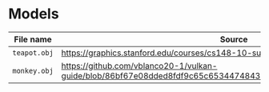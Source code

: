 # Models

| File name    | Source                                                                                                               |
| ------------ | -------------------------------------------------------------------------------------------------------------------- |
| `teapot.obj` | <https://graphics.stanford.edu/courses/cs148-10-summer/as3/code/as3/teapot.obj>                                      |
| `monkey.obj` | <https://github.com/vblanco20-1/vulkan-guide/blob/86bf67e08dded8fdf9c65c6534474843399261d1/assets/monkey_smooth.obj> |